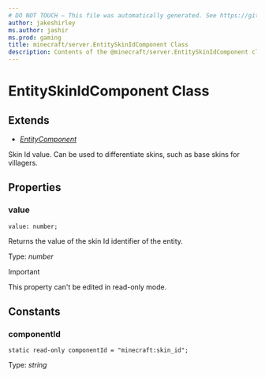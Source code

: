 ```yaml
---
# DO NOT TOUCH — This file was automatically generated. See https://github.com/mojang/minecraftapidocsgenerator to modify descriptions, examples, etc.
author: jakeshirley
ms.author: jashir
ms.prod: gaming
title: minecraft/server.EntitySkinIdComponent Class
description: Contents of the @minecraft/server.EntitySkinIdComponent class.
---
```

# EntitySkinIdComponent Class

## Extends
- [*EntityComponent*](EntityComponent.md)

Skin Id value. Can be used to differentiate skins, such as base skins for villagers.

## Properties

### **value**
`value: number;`

Returns the value of the skin Id identifier of the entity.

Type: *number*
  
> [!IMPORTANT]
> This property can't be edited in read-only mode.

## Constants

### **componentId**
`static read-only componentId = "minecraft:skin_id";`

Type: *string*
